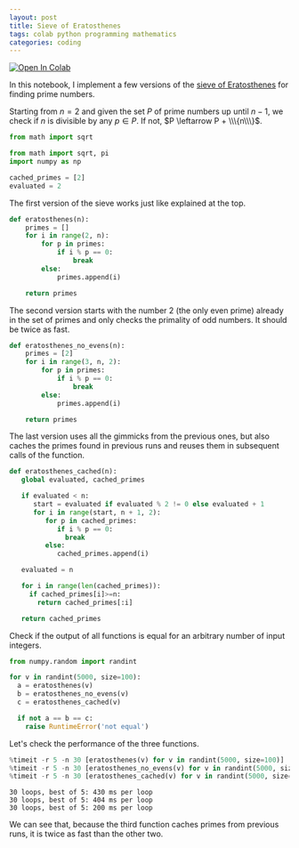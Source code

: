 ```yaml
---
layout: post
title: Sieve of Eratosthenes
tags: colab python programming mathematics
categories: coding
---
```


[![Open In Colab](https://colab.research.google.com/assets/colab-badge.svg)](https://colab.research.google.com/drive/1F8L9vW8PCrZCpzaKnIgcMM2MBhHJRXuU?usp=sharing)

In this notebook, I implement a few versions of the [sieve of Eratosthenes](https://en.wikipedia.org/wiki/Sieve_of_Eratosthenes) for finding prime numbers.

Starting from $n=2$ and given the set $P$ of prime numbers up until $n-1$, we check if $n$ is divisible by any $p \in P$. If not, $P \leftarrow P + \\\{n\\\}$.

```python
from math import sqrt

from math import sqrt, pi
import numpy as np

cached_primes = [2]
evaluated = 2
```

The first version of the sieve works just like explained at the top.

```python
def eratosthenes(n):
    primes = []
    for i in range(2, n):
        for p in primes:
            if i % p == 0:
                break
        else:
            primes.append(i)

    return primes
```

The second version starts with the number 2 (the only even prime) already in the set of primes and only checks the primality of odd numbers. It should be twice as fast.

```python
def eratosthenes_no_evens(n):
    primes = [2]
    for i in range(3, n, 2):
        for p in primes:
            if i % p == 0:
                break
        else:
            primes.append(i)

    return primes
```

The last version uses all the gimmicks from the previous ones, but also caches the primes found in previous runs and reuses them in subsequent calls of the function.

```python
def eratosthenes_cached(n):
   global evaluated, cached_primes

   if evaluated < n:
      start = evaluated if evaluated % 2 != 0 else evaluated + 1
      for i in range(start, n + 1, 2):
         for p in cached_primes:
            if i % p == 0:
              break
         else:
            cached_primes.append(i)

   evaluated = n

   for i in range(len(cached_primes)):
     if cached_primes[i]>=n:
       return cached_primes[:i]

   return cached_primes
```

Check if the output of all functions is equal for an arbitrary number of input integers.

```python
from numpy.random import randint

for v in randint(5000, size=100):
  a = eratosthenes(v)
  b = eratosthenes_no_evens(v)
  c = eratosthenes_cached(v)

  if not a == b == c:
    raise RuntimeError('not equal')
```

Let's check the performance of the three functions.

```python
%timeit -r 5 -n 30 [eratosthenes(v) for v in randint(5000, size=100)]
%timeit -r 5 -n 30 [eratosthenes_no_evens(v) for v in randint(5000, size=100)]
%timeit -r 5 -n 30 [eratosthenes_cached(v) for v in randint(5000, size=100)]
```

    30 loops, best of 5: 430 ms per loop
    30 loops, best of 5: 404 ms per loop
    30 loops, best of 5: 200 ms per loop

We can see that, because the third function caches primes from previous runs, it is twice as fast than the other two.
